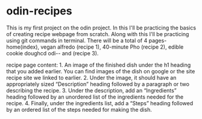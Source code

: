 # odin-recipes
This is my first project on the odin project. In this I'll be practicing the basics of creating recipe webpage from scratch. Along with this I'll be practicing using git commands in terminal. There will be a total of 4 pages- home(index), vegan alfredo (recipe 1), 40-minute Pho (recipe 2), edible cookie doughcd odi-- and (recipe 3).

recipe page content:
    1. An image of the finished dish under the h1 heading that you added earlier. You can find images of the dish on google or the site recipe site we linked to earlier.
    2. Under the image, it should have an appropriately sized “Description” heading followed by a paragraph or two describing the recipe.
    3. Under the description, add an “Ingredients” heading followed by an unordered list of the ingredients needed for the recipe.
    4. Finally, under the ingredients list, add a “Steps” heading followed by an ordered list of the steps needed for making the dish.
